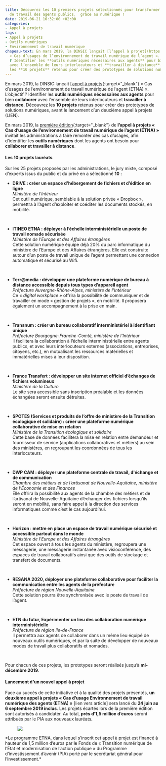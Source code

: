```yaml
---
title: Découvrez les 10 premiers projets sélectionnés pour transformer l’environnement
  de travail des agents publics,  grâce au numérique !
date: 2019-06-21 16:32:00 +02:00
categories:
- Appel à projets
tags:
- Appel à projets
- Outils numériques
- Environnement de travail numérique
chapeau-text: En mars 2019, la DINSIC lançait [l’appel à projet](https://numerique.gouv.fr/actualites/outils-numeriques-agent-administrations-appel-a-projets/){:target=_"blank"}
  « Cas d’usages de l’environnement de travail numérique de l’agent ». L’objectif
  ? Identifier les **outils numériques nécessaires aux agents** pour bien **collaborer**
  avec l’ensemble de leurs interlocuteurs et **travailler à distance**. Découvrez
  les **10 projets** retenus pour créer des prototypes de solutions numériques.
---
```


En mars 2019, la DINSIC lançait [l’appel à projets](https://numerique.gouv.fr/actualites/outils-numeriques-agent-administrations-appel-a-projets/){:target="_blank"} « Cas d’usages de l’environnement de travail numérique de l’agent (ETNA) ». L’objectif ? Identifier les **outils numériques nécessaires aux agents** pour bien **collaborer** avec l’ensemble de leurs interlocuteurs et **travailler à distance**. Découvrez les **10 projets** retenus pour créer des prototypes de solutions numériques, avant le lancement d’un deuxième appel à projets (LIEN).

En mars 2019, la [première édition](https://numerique.gouv.fr/actualites/outils-numeriques-agentadministrations-appel-a-projets/){:target="_blank"} de **l’appel à projets « Cas d’usage de l’environnement de travail numérique de l’agent (ETNA) »** invitait les administrations à faire remonter des cas d’usages, afin d’identifier les **outils numériques** dont les agents ont besoin pour **collaborer et travailler à distance**. 

#### Les 10 projets lauréats

Sur les 25 projets proposés par les administrations, le jury mixte, composé d’experts issus du public et du privé en a sélectionné **10** : 

* **DRIVE : créer un espace d’hébergement de fichiers et d’édition en ligne**<br>
*Ministère de l’Intérieur*<br>
Cet outil numérique, semblable à la solution privée « Dropbox », permettra à l’agent d’exploiter et coéditer les documents stockés, en mobilité.
<br>

* **ITINEO ETNA : déployer à l’échelle interministérielle un poste de travail  nomade sécurisée**<br>
*Ministère de l’Europe et des Affaires étrangères*<br>
Cette solution numérique équipe déjà 20% du parc informatique du ministère de l’Europe et des Affaires étrangères. Elle est construite autour d’un poste de travail unique de l’agent permettant une connexion automatique et sécurisé au Wifi.
<br>

* **Terr@media : développer une plateforme numérique de bureau à distance accessible depuis tous types d’appareil agent**<br>
  *Préfecture Auvergne-Rhône-Alpes, ministère de l’Intérieur*<br>
  Ce *« digital workplace »* offrira la possibilité de communiquer et de travailler en mode « gestion de projets », en mobilité. Il proposera également un accompagnement à la prise en main.
<br>

* **Transnum : créer un bureau collaboratif interministériel à identifiant unique**<br>
*Préfecture Bourgogne-Franche-Comté, ministère de l’Intérieur*<br>
Il facilitera la collaboration à l’échelle interministérielle entre agents publics, et avec leurs interlocuteurs externes (associations, entreprises, citoyens, etc.), en mutualisant les ressources matérielles et immatérielles mises à leur disposition.
<br>

* **France Transfert : développer un site internet officiel d’échanges de fichiers volumineux**<br>
*Ministère de la Culture* <br>
Le site sera accessible sans inscription préalable et les données échangées seront ensuite détruites.
<br>

* **SPOTES (Services et produits de l’offre de ministère de la Transition écologique et solidaire) : créer une plateforme numérique collaborative de mise en relation**<br>
*Ministère de la Transition écologique et solidaire*<br>
Cette base de données facilitera la mise en relation entre demandeur et fournisseur de service (applications collaboratives et métiers) au sein des ministères, en regroupant les coordonnées de tous les interlocuteurs.
<br>

* **DWP CAM : déployer une plateforme centrale de travail, d'échange et de communication**<br>
*Chambre des métiers et de l’artisanat de Nouvelle-Aquitaine, ministère de l’Économie et des Finances*<br>
Elle offrira la possibilité aux agents de la chambre des métiers et de l’artisanat de Nouvelle-Aquitaine d’échanger des fichiers lorsqu’ils seront en mobilité, sans faire appel à la direction des services informatiques comme c’est le cas aujourd’hui.
<br>

* **Horizon : mettre en place un espace de travail numérique sécurisé et accessible partout dans le monde**<br>
*Ministère de l’Europe et des Affaires étrangères*<br>
Cet espace ouvert à tous les agents du ministère, regroupera une messagerie, une messagerie instantanée avec visioconférence, des espaces de travail collaboratifs ainsi que des outils de stockage et transfert de documents.
<br>

* **RESANA 2020, déployer une plateforme collaborative pour faciliter la communication entre les agents de la préfecture**<br>
  *Préfecture de région Nouvelle-Aquitaine*<br>
  Cette solution pourra être synchronisée avec le poste de travail de  l’agent.
<br>

* **ETN du futur, Expérimenter un lieu des collaboration numérique interministérielle**<br>
*Préfecture de région Ile-de-France*<br>
Il permettra aux agents de collaborer dans un même lieu équipé de nouveaux outils numériques, et par la suite de développer de nouveaux modes de travail plus collaboratifs et nomades. 
<br>

Pour chacun de ces projets, les prototypes seront réalisés jusqu’à **mi-décembre 2019**.

#### Lancement d'un nouvel appel à projet

Face au succès de cette initiative et à la qualité des projets présentés, **un deuxième appel à projets « Cas d’usage Environnement de travail numérique des agents (ETNA) »** [lien vers article] sera lancé du **24 juin au 6 septembre 2019 inclus**.  Les projets écartés lors de la première édition sont autorisés à candidater. Au total, **près d’1,5 million d’euros** seront attribués par le PIA aux nouveaux lauréats. 


<figure class='image-left' style='width: 10%; margin-right: 10px;'>
  <img src="/uploads/logo_investirlavenir_rvb.png"/>
</figure>*Le programme ETNA, dans lequel s’inscrit cet appel à projet est financé à hauteur de 1,5 million d’euros par le Fonds de « Transition numérique de l’État et modernisation de l’action publique » du Programme d’investissement d’avenir (PIA) porté par le secrétariat général pour l’investissement.*